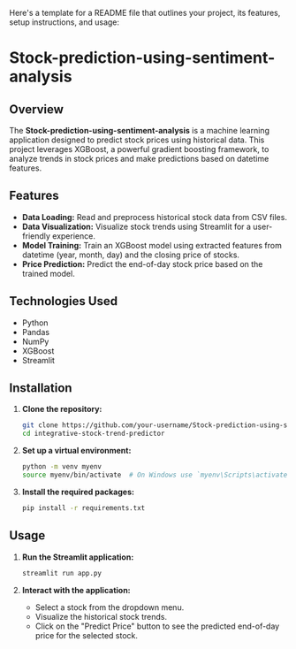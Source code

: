 Here's a template for a README file that outlines your project, its features, setup instructions, and usage:

# Stock-prediction-using-sentiment-analysis

## Overview

The **Stock-prediction-using-sentiment-analysis** is a machine learning application designed to predict stock prices using historical data. This project leverages XGBoost, a powerful gradient boosting framework, to analyze trends in stock prices and make predictions based on datetime features.

## Features

- **Data Loading:** Read and preprocess historical stock data from CSV files.
- **Data Visualization:** Visualize stock trends using Streamlit for a user-friendly experience.
- **Model Training:** Train an XGBoost model using extracted features from datetime (year, month, day) and the closing price of stocks.
- **Price Prediction:** Predict the end-of-day stock price based on the trained model.

## Technologies Used

- Python
- Pandas
- NumPy
- XGBoost
- Streamlit

## Installation

1. **Clone the repository:**
   ```bash
   git clone https://github.com/your-username/Stock-prediction-using-sentiment-analysis.git
   cd integrative-stock-trend-predictor
   ```

2. **Set up a virtual environment:**
   ```bash
   python -m venv myenv
   source myenv/bin/activate  # On Windows use `myenv\Scripts\activate`
   ```

3. **Install the required packages:**
   ```bash
   pip install -r requirements.txt
   ```

## Usage

1. **Run the Streamlit application:**
   ```bash
   streamlit run app.py
   ```

2. **Interact with the application:**
   - Select a stock from the dropdown menu.
   - Visualize the historical stock trends.
   - Click on the "Predict Price" button to see the predicted end-of-day price for the selected stock.
